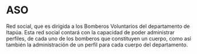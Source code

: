 # ASO

Red social, que es dirigida a los Bomberos Voluntarios del departamento de Itapúa. Esta red social contará con la capacidad de poder administrar perfiles, de cada uno de los bomberos que constituyen un cuerpo, como así también la administración de un perfil para cada cuerpo del departamento.

